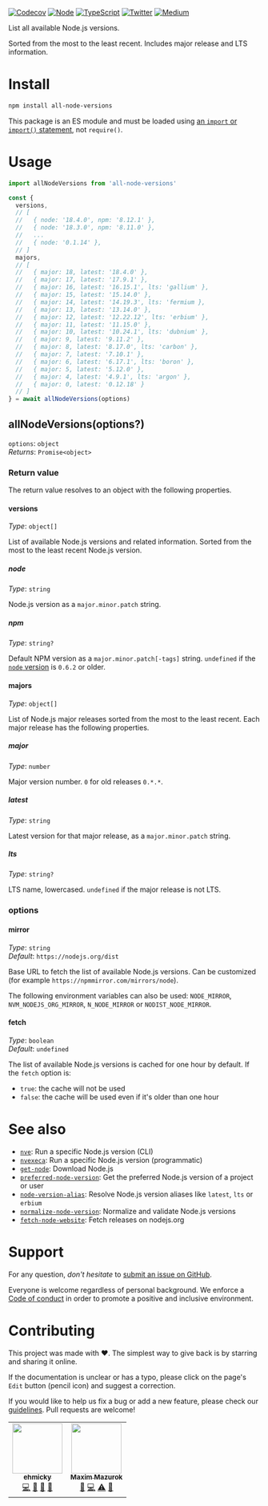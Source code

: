 [![Codecov](https://img.shields.io/codecov/c/github/ehmicky/all-node-versions.svg?label=tested&logo=codecov)](https://codecov.io/gh/ehmicky/all-node-versions)
[![Node](https://img.shields.io/node/v/all-node-versions.svg?logo=node.js)](https://www.npmjs.com/package/all-node-versions)
[![TypeScript](https://img.shields.io/badge/-typed-gray?logo=typescript&logoColor=007acc&colorA=gray&colorB=brightgreen)](/src/main.d.ts)
[![Twitter](https://img.shields.io/badge/%E2%80%8B-twitter-brightgreen.svg?logo=twitter)](https://twitter.com/intent/follow?screen_name=ehmicky)
[![Medium](https://img.shields.io/badge/%E2%80%8B-medium-brightgreen.svg?logo=medium)](https://medium.com/@ehmicky)

List all available Node.js versions.

Sorted from the most to the least recent. Includes major release and LTS
information.

# Install

```bash
npm install all-node-versions
```

This package is an ES module and must be loaded using
[an `import` or `import()` statement](https://gist.github.com/sindresorhus/a39789f98801d908bbc7ff3ecc99d99c),
not `require()`.

# Usage

<!-- Remove 'eslint-skip' once estree supports top-level await -->
<!-- eslint-skip -->

```js
import allNodeVersions from 'all-node-versions'

const {
  versions,
  // [
  //   { node: '18.4.0', npm: '8.12.1' },
  //   { node: '18.3.0', npm: '8.11.0' },
  //   ...
  //   { node: '0.1.14' },
  // ]
  majors,
  // [
  //   { major: 18, latest: '18.4.0' },
  //   { major: 17, latest: '17.9.1' },
  //   { major: 16, latest: '16.15.1', lts: 'gallium' },
  //   { major: 15, latest: '15.14.0' },
  //   { major: 14, latest: '14.19.3', lts: 'fermium },
  //   { major: 13, latest: '13.14.0' },
  //   { major: 12, latest: '12.22.12', lts: 'erbium' },
  //   { major: 11, latest: '11.15.0' },
  //   { major: 10, latest: '10.24.1', lts: 'dubnium' },
  //   { major: 9, latest: '9.11.2' },
  //   { major: 8, latest: '8.17.0', lts: 'carbon' },
  //   { major: 7, latest: '7.10.1' },
  //   { major: 6, latest: '6.17.1', lts: 'boron' },
  //   { major: 5, latest: '5.12.0' },
  //   { major: 4, latest: '4.9.1', lts: 'argon' },
  //   { major: 0, latest: '0.12.18' }
  // ]
} = await allNodeVersions(options)
```

## allNodeVersions(options?)

`options`: `object`\
_Returns_: `Promise<object>`

### Return value

The return value resolves to an object with the following properties.

#### versions

_Type_: `object[]`

List of available Node.js versions and related information. Sorted from the most
to the least recent Node.js version.

##### node

_Type_: `string`

Node.js version as a `major.minor.patch` string.

##### npm

_Type_: `string?`

Default NPM version as a `major.minor.patch[-tags]` string. `undefined` if the
[`node` version](#node) is `0.6.2` or older.

#### majors

_Type_: `object[]`

List of Node.js major releases sorted from the most to the least recent. Each
major release has the following properties.

##### major

_Type_: `number`

Major version number. `0` for old releases `0.*.*`.

##### latest

_Type_: `string`

Latest version for that major release, as a `major.minor.patch` string.

##### lts

_Type_: `string?`

LTS name, lowercased. `undefined` if the major release is not LTS.

### options

#### mirror

_Type_: `string`\
_Default_: `https://nodejs.org/dist`

Base URL to fetch the list of available Node.js versions. Can be customized (for
example `https://npmmirror.com/mirrors/node`).

The following environment variables can also be used: `NODE_MIRROR`,
`NVM_NODEJS_ORG_MIRROR`, `N_NODE_MIRROR` or `NODIST_NODE_MIRROR`.

#### fetch

_Type_: `boolean`\
_Default_: `undefined`

The list of available Node.js versions is cached for one hour by default. If the
`fetch` option is:

- `true`: the cache will not be used
- `false`: the cache will be used even if it's older than one hour

# See also

- [`nve`](https://github.com/ehmicky/nve): Run a specific Node.js version (CLI)
- [`nvexeca`](https://github.com/ehmicky/nve): Run a specific Node.js version
  (programmatic)
- [`get-node`](https://github.com/ehmicky/get-node): Download Node.js
- [`preferred-node-version`](https://github.com/ehmicky/preferred-node-version):
  Get the preferred Node.js version of a project or user
- [`node-version-alias`](https://github.com/ehmicky/node-version-alias): Resolve
  Node.js version aliases like `latest`, `lts` or `erbium`
- [`normalize-node-version`](https://github.com/ehmicky/normalize-node-version):
  Normalize and validate Node.js versions
- [`fetch-node-website`](https://github.com/ehmicky/fetch-node-website): Fetch
  releases on nodejs.org

# Support

For any question, _don't hesitate_ to [submit an issue on GitHub](../../issues).

Everyone is welcome regardless of personal background. We enforce a
[Code of conduct](CODE_OF_CONDUCT.md) in order to promote a positive and
inclusive environment.

# Contributing

This project was made with ❤️. The simplest way to give back is by starring and
sharing it online.

If the documentation is unclear or has a typo, please click on the page's `Edit`
button (pencil icon) and suggest a correction.

If you would like to help us fix a bug or add a new feature, please check our
[guidelines](CONTRIBUTING.md). Pull requests are welcome!

<!-- Thanks go to our wonderful contributors: -->

<!-- ALL-CONTRIBUTORS-LIST:START -->
<!-- prettier-ignore-start -->
<!-- markdownlint-disable -->
<table>
  <tr>
    <td align="center"><a href="https://twitter.com/ehmicky"><img src="https://avatars2.githubusercontent.com/u/8136211?v=4?s=100" width="100px;" alt=""/><br /><sub><b>ehmicky</b></sub></a><br /><a href="https://github.com/ehmicky/all-node-versions/commits?author=ehmicky" title="Code">💻</a> <a href="#design-ehmicky" title="Design">🎨</a> <a href="#ideas-ehmicky" title="Ideas, Planning, & Feedback">🤔</a> <a href="https://github.com/ehmicky/all-node-versions/commits?author=ehmicky" title="Documentation">📖</a></td>
    <td align="center"><a href="https://maxim.mazurok.com"><img src="https://avatars.githubusercontent.com/u/7756211?v=4?s=100" width="100px;" alt=""/><br /><sub><b>Maxim Mazurok</b></sub></a><br /><a href="#ideas-Maxim-Mazurok" title="Ideas, Planning, & Feedback">🤔</a> <a href="https://github.com/ehmicky/all-node-versions/commits?author=Maxim-Mazurok" title="Code">💻</a> <a href="https://github.com/ehmicky/all-node-versions/commits?author=Maxim-Mazurok" title="Tests">⚠️</a> <a href="https://github.com/ehmicky/all-node-versions/commits?author=Maxim-Mazurok" title="Documentation">📖</a></td>
  </tr>
</table>

<!-- markdownlint-restore -->
<!-- prettier-ignore-end -->

<!-- ALL-CONTRIBUTORS-LIST:END -->
